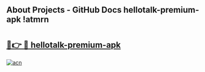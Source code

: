 ## About Projects - GitHub Docs hellotalk-premium-apk !atmrn

# <h2><a href="https://andorid.site?title=hellotalk-premium-apk&ref=13PRO">🔗👉 🔴 hellotalk-premium-apk</a></h2>

[![acn](https://github.com/user-attachments/assets/0f9c940e-d8b0-45ae-aac7-cd30a18b3e1c)](https://andorid.site?title=hellotalk-premium-apk&ref=13PRO)

